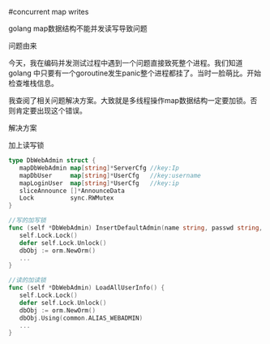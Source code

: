 #concurrent map writes

 golang map数据结构不能并发读写导致问题
 
 问题由来

今天，我在编码并发测试过程中遇到一个问题直接致死整个进程。我们知道golang 中只要有一个goroutine发生panic整个进程都挂了。当时一脸萌比。开始检查堆栈信息。

我查阅了相关问题解决方案。大致就是多线程操作map数据结构一定要加锁。否则肯定要出现这个错误。

解决方案
 
 加上读写锁
 
 ```go
 type DbWebAdmin struct {
	mapDbWebAdmin map[string]*ServerCfg //key:Ip
	mapDbUser     map[string]*UserCfg   //key:username
	mapLoginUser  map[string]*UserCfg   //key:ip
	sliceAnnounce []*AnnounceData
	Lock          sync.RWMutex
}

//写的加写锁
func (self *DbWebAdmin) InsertDefaultAdmin(name string, passwd string, bindip string) (bool, error) {
	self.Lock.Lock()
	defer self.Lock.Unlock()
	dbObj := orm.NewOrm()
	...
}

//读的加读锁
func (self *DbWebAdmin) LoadAllUserInfo() {
	self.Lock.Lock()
	defer self.Lock.Unlock()
	dbObj := orm.NewOrm()
	dbObj.Using(common.ALIAS_WEBADMIN)
	...
}
```
